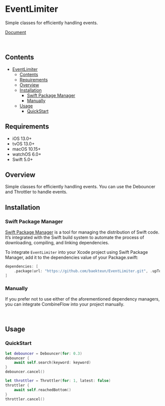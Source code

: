 # EventLimiter

Simple classes for efficiently handling events.

[Document](https://baekteun.github.io/EventLimiter/documentation/eventlimiter/)

<br>

## Contents
- [EventLimiter](#eventlimiter)
  - [Contents](#contents)
  - [Requirements](#requirements)
  - [Overview](#overview)
  - [Installation](#installation)
    - [Swift Package Manager](#swift-package-manager)
    - [Manually](#manually)
  - [Usage](#usage)
    - [QuickStart](#quickstart)

## Requirements
- iOS 13.0+
- tvOS 13.0+
- macOS 10.15+
- watchOS 6.0+
- Swift 5.0+

## Overview
Simple classes for efficiently handling events.
You can use the Debouncer and Throttler to handle events.

## Installation

### Swift Package Manager
[Swift Package Manager](https://www.swift.org/package-manager/) is a tool for managing the distribution of Swift code. It’s integrated with the Swift build system to automate the process of downloading, compiling, and linking dependencies.

To integrate `EventLimiter` into your Xcode project using Swift Package Manager, add it to the dependencies value of your Package.swift:

```swift
dependencies: [
    .package(url: "https://github.com/baekteun/EventLimiter.git", .upToNextMajor(from: "1.0.0"))
]
```

### Manually
If you prefer not to use either of the aforementioned dependency managers, you can integrate CombineFlow into your project manually.

<br>

## Usage

### QuickStart
```swift
let debouncer = Debouncer(for: 0.3)
debouncer {
    await self.search(keyword: keyword)
}
debouncer.cancel()
```

```swift
let throttler = Throttler(for: 1, latest: false)
throttler {
    await self.reachedBottom()
}
throttler.cancel()
```
